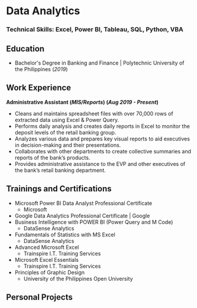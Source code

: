 # Data Analytics

### Technical Skills: Excel, Power BI, Tableau, SQL, Python, VBA

## Education
- Bachelor's Degree in Banking and Finance | Polytechnic University of the Philippines (_2019_)

## Work Experience
**Administrative Assistant (_MIS/Reports_) (_Aug 2019 - Present_)**
- Cleans and maintains spreadsheet files with over 70,000 rows of extracted data using Excel & 
Power Query.
- Performs daily analysis and creates daily reports in Excel to monitor the deposit levels of the retail banking group.
- Analyzes various data and prepares key visual reports to aid executives in decision-making and their 
presentations.
- Collaborates with other departments to create collective summaries and reports of the bank’s products.
- Provides administrative assistance to the EVP and other executives of the bank’s retail banking department.

## Trainings and Certifications
- Microsoft Power BI Data Analyst Professional Certificate
  - Microsoft
- Google Data Analytics Professional Certificate | Google
- Business Intelligence with POWER BI (Power Query and M Code)
  - DataSense Analytics 
- Fundamentals of Statistics with MS Excel
  - DataSense Analytics
- Advanced Microsoft Excel
  -  Trainspire I.T. Training Services
- Microsoft Excel Essentials
  - Trainspire I.T. Training Services
- Principles of Graphic Design
  -  University of the Philippines Open University

## Personal Projects
